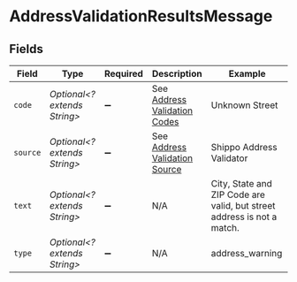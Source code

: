 # AddressValidationResultsMessage


## Fields

| Field                                                                      | Type                                                                       | Required                                                                   | Description                                                                | Example                                                                    |
| -------------------------------------------------------------------------- | -------------------------------------------------------------------------- | -------------------------------------------------------------------------- | -------------------------------------------------------------------------- | -------------------------------------------------------------------------- |
| `code`                                                                     | *Optional<? extends String>*                                               | :heavy_minus_sign:                                                         | See <a href="#tag/Address-Validation-Codes">Address Validation Codes</a>   | Unknown Street                                                             |
| `source`                                                                   | *Optional<? extends String>*                                               | :heavy_minus_sign:                                                         | See <a href="#tag/Address-Validation-Source">Address Validation Source</a> | Shippo Address Validator                                                   |
| `text`                                                                     | *Optional<? extends String>*                                               | :heavy_minus_sign:                                                         | N/A                                                                        | City, State and ZIP Code are valid, but street address is not a match.     |
| `type`                                                                     | *Optional<? extends String>*                                               | :heavy_minus_sign:                                                         | N/A                                                                        | address_warning                                                            |